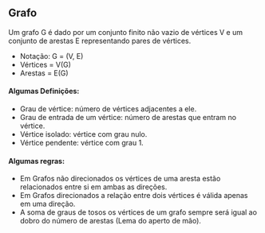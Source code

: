 ## Grafo

Um grafo G é dado por um conjunto finito não vazio de vértices V e um conjunto de arestas E representando pares de vértices. 
- Notação: G = (V, E)
- Vértices = V(G)
- Arestas = E(G)

#### Algumas Definições: 
- Grau de vértice: número de vértices adjacentes a ele. 
- Grau de entrada de um vértice: número de arestas que entram no vértice. 
- Vértice isolado: vértice com grau nulo. 
- Vértice pendente: vértice com grau 1. 

#### Algumas regras:
- Em Grafos não direcionados os vértices de uma aresta estão relacionados entre si em ambas as direções.  
- Em Grafos direcionados a relação entre dois vértices é válida apenas em uma direção. 
- A soma de graus de tosos os vértices de um grafo sempre será igual ao dobro do número de arestas (Lema do aperto de mão). 
